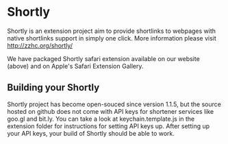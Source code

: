 Shortly
=======

Shortly is an extension project aim to provide shortlinks to webpages with native shortlinks support in simply one click. More information please visit http://zzhc.org/shortly/

We have packaged Shortly safari extension available on our website (above) and on Apple's Safari Extension Gallery.

Building your Shortly
---------------------

Shortly project has become open-souced since version 1.1.5, but the source hosted on github does not come with API keys for shortener services like goo.gl and bit.ly. You can take a look at keychain.template.js in the extension folder for instructions for setting API keys up. After setting up your API keys, your build of Shortly should be able to work. 


